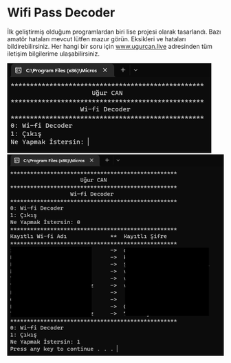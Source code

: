 # Wifi Pass Decoder
 
İlk geliştirmiş olduğum programlardan biri lise projesi olarak tasarlandı.
Bazı amatör hataları mevcut lütfen mazur görün. 
Eksikleri ve hataları bildirebilirsiniz. 
Her hangi bir soru için www.ugurcan.live adresinden tüm iletişim bilgilerime ulaşabilirsiniz.

![](/Screen/Screen1.png)
![](/Screen/Screen2.png)
